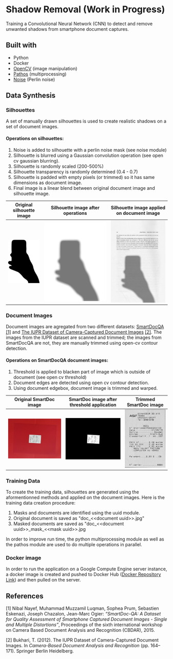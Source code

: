 # Shadow Removal (Work in Progress)
Training a Convolutional Neural Network (CNN) to detect and remove unwanted shadows from smartphone document captures.

## Built with
- Python
- Docker
- [OpenCV](https://opencv.org/) (image manipulation)
- [Pathos](https://pypi.org/project/pathos/) (multiprocessing)
- [Noise](https://pypi.org/project/noise/) (Perlin noise)

## Data Synthesis

### Silhouettes
A set of manually drawn silhouettes is used to create realistic shadows on a set of document images.

#### Operations on silhouettes:
1. Noise is added to silhouette with a perlin noise mask (see noise module)
2. Silhouette is blurred using a Gaussian convolution operation (see open cv gaussian blurring).
3. Silhouette is randomly scaled (200-500%)
4. Silhouette transparency is randomly determined (0.4 - 0.7)
5. Silhouette is padded with empty pixels (or trimmed) so it has same dimensions as document image.
6. Final image is a linear blend between original document image and silhouette image.

[silhouette.png]: https://github.com/YT98/shadow_removal/blob/master/README_images/silhouette.png
[silhouette_mask.png]: https://github.com/YT98/shadow_removal/blob/master/README_images/silhouette_mask.png
[silhouette_applied.jpg]: https://github.com/YT98/shadow_removal/blob/master/README_images/silhouette_applied.jpg

| Original silhouette image              | Silhouette image after operations                   | Silhouette image applied on document image                |
|----------------------------------------|-----------------------------------------------------|-----------------------------------------------------------|
| ![Original silhouette][silhouette.png] | ![Silhouette after operations][silhouette_mask.png] | ![Silhouette applied on document][silhouette_applied.jpg] |

### Document Images
Document images are agregated from two different datasets: [SmartDocQA](http://navidomass.univ-lr.fr/SmartDoc-QA/) [[1]](#1) and [The IUPR Dataset of Camera-Captured Document Images](https://www.researchgate.net/publication/262294457_The_IUPR_Dataset_of_Camera-Captured_Document_Images) [[2]](#2). The images from the IUPR dataset are scanned and trimmed; the images from SmartDocQA are not, they are manually trimmed using open-cv contour detection.

#### Operations on SmartDocQA document images:
1. Threshold is applied to blacken part of image which is outside of document (see open cv threshold)
2. Document edges are detected using open cv contour detection.
3. Using document edgebox, document image is trimmed and warped.

[smart_doc_original.jpg]: https://github.com/YT98/shadow_removal/blob/master/README_images/smart_doc_original.jpg
[smart_doc_treshold.jpg]: https://github.com/YT98/shadow_removal/blob/master/README_images/smart_doc_threshold.jpg
[smart_doc_trimmed.jpg]: https://github.com/YT98/shadow_removal/blob/master/README_images/smart_doc_trimmed.jpg

| Original SmartDoc image                            | SmartDoc image after threshold application         | Trimmed SmartDoc image                           |
|----------------------------------------------------|----------------------------------------------------|--------------------------------------------------|
| ![Original SmartDoc image][smart_doc_original.jpg] | ![Treshold SmartDoc image][smart_doc_treshold.jpg] | ![Trimmed SmartDoc image][smart_doc_trimmed.jpg] |

### Training Data
To create the training data, silhouettes are generated using the aformentionned methods and applied on the document images. Here is the training data creation procedure:
1. Masks and documents are identified using the uuid module.
2. Original document is saved as "doc_\<\<document uuid\>\>.jpg"
3. Masked documents are saved as "doc_\<\<document uuid\>\>\_mask\_\<\<mask uuid\>\>.jpg

In order to improve run time, the python multiprocessing module as well as the pathos module are used to do multiple operations in parallel.

### Docker image
In order to run the application on a Google Compute Engine server instance, a docker image is created and pushed to Docker Hub ([Docker Repository Link](https://hub.docker.com/r/djadjamtl/shadow_removal)) and then pulled on the server.

## References

[1] Nibal Nayef, Muhammad Muzzamil Luqman, Sophea Prum, Sebastien Eskenazi, Joseph Chazalon, Jean-Marc Ogier: _“SmartDoc-QA: A Dataset for Quality Assessment of Smartphone Captured Document Images - Single and Multiple Distortions”_, Proceedings of the sixth international workshop on Camera Based Document Analysis and Recognition (CBDAR), 2015.

[2]  Bukhari, T. (2012). The IUPR Dataset of Camera-Captured Document Images. In _Camera-Based Document Analysis and Recognition_ (pp. 164–171). Springer Berlin Heidelberg.
